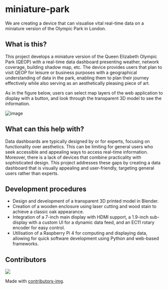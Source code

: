 # miniature-park
We are creating a device that can visualise vital real-time data on a miniature version of the Olympic Park in London. 
## What is this?
This project develops a miniature version of the Queen Elizabeth Olympic Park (QEOP) with a real-time data dashboard presenting weather, network coverage, building shadow map, etc. The device provides users that plan to visit QEOP for leisure or business purposes with a geographical understanding of data in the park, enabling them to plan their journey effectively while also serving as an aesthetically pleasing piece of art.

As in the figure below, users can select map layers of the web application to display with a button, and look through the transparent 3D model to see the information.

![image](https://user-images.githubusercontent.com/113748901/233206572-ab0d264d-6618-42f9-8509-b4edd7c591ec.png)
## What can this help with?
Data dashboards are typically designed by or for experts, focusing on functionality over aesthetics. This can be limiting for general users who seek accessible and appealing ways to access real-time information. Moreover, there is a lack of devices that combine practicality with sophisticated design. This project addresses these gaps by creating a data dashboard that is visually appealing and user-friendly, targeting general users rather than experts.
## Development procedures
- Design and development of a transparent 3D printed model in Blender.
- Creation of a wooden enclosure using laser cutting and wood stain to achieve a classic oak appearance.
- Integration of a 7-inch main display with HDMI support, a 1.9-inch sub-display with a custom UI for a dynamic data feed, and an EC11 rotary encoder for easy control.
- Utilisation of a Raspberry Pi 4 for computing and displaying data, allowing for quick software development using Python and web-based frameworks.
## Contributors
<!-- Copy-paste in your Readme.md file -->

<a href = "https://github.com/Tanu-N-Prabhu/Python/graphs/contributors">
  <img src = "https://contrib.rocks/image?repo = CE-GPP/miniature-park"/>
</a>

Made with [contributors-img](https://contrib.rocks).
